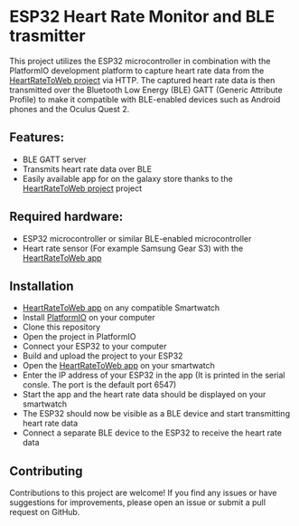 # ESP32 Heart Rate Monitor and BLE trasmitter

This project utilizes the ESP32 microcontroller in combination with the PlatformIO development platform to capture heart rate data from the [HeartRateToWeb project](https://github.com/loic2665/HeartRateToWeb) via HTTP. The captured heart rate data is then transmitted over the Bluetooth Low Energy (BLE) GATT (Generic Attribute Profile) to make it compatible with BLE-enabled devices such as Android phones and the Oculus Quest 2.

## Features:

- BLE GATT server
- Transmits heart rate data over BLE
- Easily available app for on the galaxy store thanks to the [HeartRateToWeb project](https://github.com/loic2665/HeartRateToWeb) project

## Required hardware:

- ESP32 microcontroller or similar BLE-enabled microcontroller
- Heart rate sensor (For example Samsung Gear S3) with the [HeartRateToWeb app](https://galaxystore.samsung.com/geardetail/tUhSWQRbmv)

## Installation

- [HeartRateToWeb app](https://galaxystore.samsung.com/geardetail/tUhSWQRbmv) on any compatible Smartwatch
- Install [PlatformIO](https://platformio.org/install/ide?install=vscode) on your computer
- Clone this repository
- Open the project in PlatformIO
- Connect your ESP32 to your computer
- Build and upload the project to your ESP32
- Open the [HeartRateToWeb app](https://galaxystore.samsung.com/geardetail/tUhSWQRbmv) on your smartwatch
- Enter the IP address of your ESP32 in the app (It is printed in the serial consle. The port is the default port 6547)
- Start the app and the heart rate data should be displayed on your smartwatch
- The ESP32 should now be visible as a BLE device and start transmitting heart rate data
- Connect a separate BLE device to the ESP32 to receive the heart rate data

## Contributing

Contributions to this project are welcome! If you find any issues or have suggestions for improvements, please open an issue or submit a pull request on GitHub.
